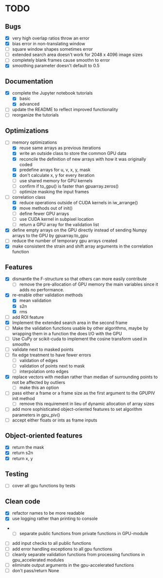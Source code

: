 # TODO

## Bugs
- [x] very high overlap ratios throw an error
- [x] bias error in non-translating window
- [ ] square window shapes sometimes error
- [ ] extended search area doesn't work for 2048 x 4096 image sizes
- [ ] completely blank frames cause smoothn to error
- [x] smoothing parameter doesn't default to 0.5

## Documentation
- [x] complete the Jupyter notebook tutorials
   - [x] basic
   - [x] advanced
- [ ] update the README to reflect improved functionality
- [ ] reorganize the tutorials

## Optimizations
- [ ] memory optimizations
  - [x] reuse same arrays as previous iterations
  - [x] write an outside class to store the common GPU data
  - [x] reconcile the definition of new arrays with how it was originally coded
  - [x] predefine arrays for u, v, x, y, mask
  - [x] don't calculate x, y for every iteration
  - [ ] use shared memory for GPU kernels
  - [ ] confirm if to_gpu() is faster than gpuarray.zeros()
  - [ ] optimize masking the input frames

- [ ] correlation class
  - [x] reduce operations outside of CUDA kernels in iw_arrange()
  - [x] move methods out of init()
  - [ ] define fewer GPU arrays
  - [ ] use CUDA kernel in subpixel location
  - [ ] return a GPU array for the validation list

- [x] define empty arrays on the GPU directly instead of sending Numpy arrays to the GPU by gpuarray.to_gpu
- [ ] reduce the number of temporary gpu arrays created
- [x] make consistent the strain and shift array arguments in the correlation function

## Features
- [x] dismantle the F-structure so that others can more easily contribute
  - [ ] remove the pre-allocation of GPU memory the main variables since it adds no performance.
- [x] re-enable other validation methods
  - [x] mean validation
  - [x] s2n
  - [x] rms
- [ ] add ROI feature
- [x] Implement the extended search area in the second frame
- [ ] Make the validation functions usable by other algorithms, maybe by wrapping them in a function the does I/O with the GPU
- [ ] Use CuPy or scikit-cuda to implement the cosine transform used in smoothn
- [ ] validate next to masked points
- [ ] fix edge treatment to have fewer errors
  - [ ] validation of edges
  - [ ] validation of points next to mask
  - [ ] interpolation onto edges
- [x] replace vectors with median rather than median of surrounding points to not be affected by outliers
  - [ ] make this an option
- [ ] pass either a frame or a frame size as the first argument to the GPUPIV init method
  - [ ] remove this requirement in lieu of dynamic allocation of array sizes
- [ ] add more sophisticated object-oriented features to set algorithm parameters in gpu_piv()
- [ ] accept either floats or ints as frame inputs

## Object-oriented features
- [x] return the mask
- [x] return s2n
- [x] return x, y

## Testing
- [ ] cover all gpu functions by tests

## Clean code
- [x] refactor names to be more readable
- [x] use logging rather than printing to console
- - [ ] separate public functions from private functions in GPU-module
- [ ] add input checks to all public functions
- [ ] add error handling exceptions to all gpu functions
- [ ] cleanly separate validation functions from processing functions in gpu_accelerated modules
- [ ] eliminate output arguments in the gpu-accelerated functions
- [ ] don't pass/return None
